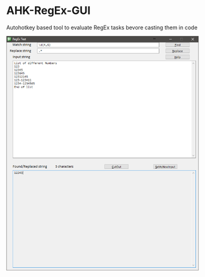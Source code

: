 # AHK-RegEx-GUI
Autohotkey based tool to evaluate RegEx tasks bevore casting them in code

![Preview](Images/Images.png)
